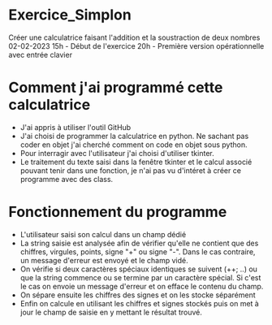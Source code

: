 # Exercice_Simplon
Créer une calculatrice faisant l'addition et la soustraction de deux nombres
02-02-2023  15h - Début de l'exercice
            20h - Première version opérationnelle avec entrée clavier

# Comment j'ai programmé cette calculatrice
- J'ai appris à utiliser l'outil GitHub
- J'ai choisi de programmer la calculatrice en python. Ne sachant pas coder en objet j'ai cherché comment on code en objet sous python.
- Pour interragir avec l'utilisateur j'ai choisi d'utiliser tkinter.
- Le traitement du texte saisi dans la fenêtre tkinter et le calcul associé pouvant tenir dans une fonction, je n'ai pas vu d'intéret à créer ce programme avec des class.

# Fonctionnement du programme
- L'utilisateur saisi son calcul dans un champ dédié
- La string saisie est analysée afin de vérifier qu'elle ne contient que des chiffres, virgules, points, signe "+" ou signe "-". Dans le cas contraire, un message d'erreur est envoyé et le champ vidé.
- On vérifie si deux caractères spéciaux identiques se suivent (++; ..) ou que la string commence ou se termine par un caractère spécial. Si c'est le cas on envoie un message d'erreur et on efface le contenu du champ.
- On sépare ensuite les chiffres des signes et on les stocke séparément
- Enfin on calcule en utilisant les chiffres et signes stockés puis on met à jour le champ de saisie en y mettant le résultat trouvé.
